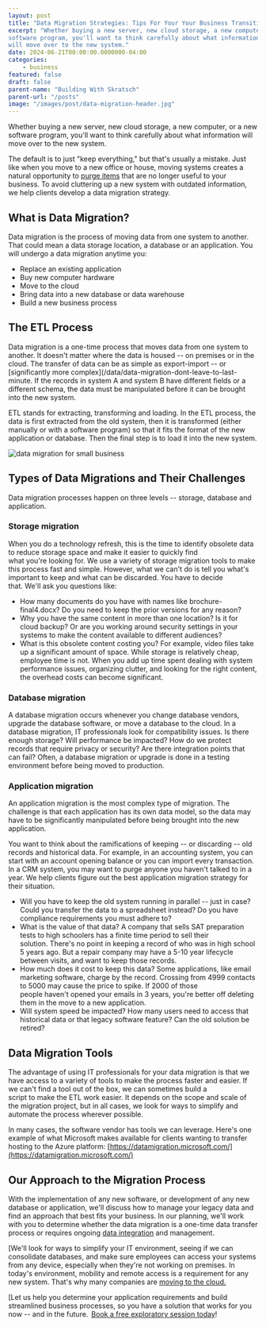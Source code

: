 ```yaml
---
layout: post
title: "Data Migration Strategies: Tips For Your Your Business Transition"
excerpt: "Whether buying a new server, new cloud storage, a new computer, or a new
software program, you'll want to think carefully about what information
will move over to the new system."
date: 2024-06-21T00:00:00.0000000-04:00
categories:
    - business
featured: false
draft: false
parent-name: "Building With Skratsch"
parent-url: "/posts"
image: "/images/post/data-migration-header.jpg"
---
```

Whether buying a new server, new cloud storage, a new computer, or a new
software program, you'll want to think carefully about what information
will move over to the new system.

The default is to just "keep everything," but that's usually a mistake.
Just like when you move to a new office or house, moving systems creates
a natural opportunity to [purge items](/business/digital-spring-cleaning) that are no longer useful to your business. To avoid
cluttering up a new system with outdated information, we help clients
develop a data migration strategy.

## What is Data Migration?

Data migration is the process of moving data from one system to another.
That could mean a data storage location, a database or an application.
You will undergo a data migration anytime you:

-   Replace an existing application
-   Buy new computer hardware
-   Move to the cloud
-   Bring data into a new database or data warehouse
-   Build a new business process

## The ETL Process

Data migration is a one-time process that moves data from one system to
another. It doesn't matter where the data is housed -- on premises or in
the cloud. The transfer of data can be as simple as export-import -- or
[significantly more complex](/data/data-migration-dont-leave-to-last-minute. If the records in system A and system B have different
fields or a different schema, the data must be manipulated before it can
be brought into the new system.

ETL stands for extracting, transforming and loading. In the ETL process,
the data is first extracted from the old system, then it is transformed
(either manually or with a software program) so that it fits the format
of the new application or database. Then the final step is to load it
into the new system.


![data migration for small business](/images/post/Data-Migration-1.jpg)

## Types of Data Migrations and Their Challenges

Data migration processes happen on three levels -- storage, database and
application.

### Storage migration

When you do a technology refresh, this is the time to identify obsolete
data to reduce storage space and make it easier to quickly find
what you're looking for. We use a
variety of storage migration tools to make this process fast and simple.
However, what we can't do is tell
you what's important to keep and what can be discarded.
You have to decide
that. We'll ask you questions
like:

-   How many documents do you have with names like
    brochure-final4.docx? Do you need to keep the prior versions for any
    reason?
-   Why you have the same content in more than one location? Is it for
    cloud backup? Or are you working around security settings in your
    systems to make the content available to different
    audiences?
-   What is this obsolete content costing you? For example, video files
    take up a significant amount of space. While storage is relatively
    cheap, employee time is not. When you add up time spent dealing with
    system performance issues, organizing clutter, and looking for the
    right content, the overhead costs can become
    significant.

### Database migration

A database migration occurs whenever you change database vendors,
upgrade the database software, or move a database to the cloud. In a
database migration, IT professionals look for compatibility issues. Is
there enough storage? Will performance be impacted? How do we protect
records that require privacy or security? Are there integration points
that can fail? Often, a database migration or upgrade is done in a
testing environment before being moved to production.

### Application migration

An application migration is the most complex type of migration. The
challenge is that each application has its own data
model, so the data may have to be significantly
manipulated before being brought into the new
application.

You want to think about the ramifications of keeping -- or discarding
-- old records and historical data. For example, in an accounting
system, you can start with an account opening balance or you can import
every transaction. In a CRM system, you may want to purge anyone
you haven't talked to in a year.
We help clients figure out the best application migration strategy for
their
situation.

-   Will you have to keep the old system running in parallel -- just in
    case? Could you transfer the data to a spreadsheet instead? Do you
    have compliance requirements you must adhere
    to?
-   What is the value of that data? A company that sells SAT
    preparation tests to high schoolers has a
    finite time period to sell
    their solution. There's no
    point in keeping a record of who was in high school 5 years ago. But
    a repair company may have a 5-10
    year lifecycle between visits, and want to keep
    those
    records.
-   How much does it cost to keep this data? Some applications, like
    email marketing software, charge by the record. Crossing from 4999
    contacts to 5000 may cause the price to spike. If 2000 of those
    people haven't opened your
    emails in 3 years, you're better off deleting them in the move to a
    new
    application.
-   Will system speed be impacted? How many users need to access that
    historical data or that legacy software feature? Can the old
    solution be
    retired?

## Data Migration Tools

The advantage of using IT professionals for your data migration is that
we have access to a variety of tools to make the process faster and
easier. If we can't find a tool
out of the box, we can sometimes build a
script to make the
ETL work easier. It depends on the
scope and scale of the migration project, but in all cases, we look for
ways to simplify and automate the process wherever
possible.

In many cases, the software vendor has tools we can
leverage. Here's one example of
what Microsoft makes available for clients wanting to transfer hosting
to the Azure platform:
[https://datamigration.microsoft.com/](https://datamigration.microsoft.com/)

## Our Approach to the Migration Process

With the implementation of any new software, or development of any new
database or
application, we'll discuss how to
manage your legacy data and find an approach that best fits your
business. In our
planning, we'll work with you to
determine whether the data migration is a one-time data transfer process
or requires ongoing [data integration](/software/why-have-integrated-business-software) and
management.

[We'll look for ways to simplify your IT environment,
seeing if we can consolidate databases, and make sure employees can
access your systems from any device, especially when they're not working
on premises. In today's environment, mobility and remote access is a
requirement for any new
system. That's why many companies
are [moving to the cloud.](/it-services/cloud-migration)

[Let us help you determine your application requirements and build
streamlined business processes, so you have a solution that works for
you now -- and in the future.  [Book a free exploratory session today](/explore)!